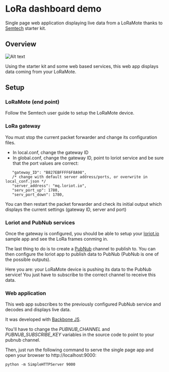 # LoRa dashboard demo

Single page web application displaying live data from a LoRaMote thanks to [Semtech](http://www.semtech.com/) starter kit.

## Overview

![Alt text](https://raw.githubusercontent.com/pierreroth/loraboard/master/doc-images/setup_loramote.png)

Using the starter kit and some web based services, this web app displays data coming from your LoRaMote.

## Setup

### LoRaMote (end point)

Follow the Semtech user guide to setup the LoRaMote device.

### LoRa gateway

You must stop the current packet forwarder and change its configuration files.

* In local.conf, change the gateway ID
* In global.conf, change the gateway ID, point to loriot service and be sure that the port values are correct:
```
   "gateway_ID": "B827EBFFFF6F8A98",
   /* change with default server address/ports, or overwrite in local_conf.json */
   "server_address": "mq.loriot.io",
   "serv_port_up": 1780,
   "serv_port_down": 1780,
```
You can then restart the packet forwarder and check its initial output which displays the current settings (gateway ID, server and port)

### Loriot and PubNub services

Once the gateway is configured, you should be able to setup your [loriot.io](http://www.loriot.io) sample app and see the LoRa frames conming in.

The last thing to do is to create a [PubNub](http://www.pubnub.com) channel to publish to. You can then configure the loriot app to publish data to PubNub (PubNub is one of the possible outputs).

Here you are: your LoRaMote device is pushing its data to the PubNub service! You just have to subscribe to the correct channel to receive this data.

### Web application

This web app subscribes to the previously configured PubNub service and decodes and displays live data.

It was developed with [Backbone JS](http://backbonejs.org/).

You'll have to change the *PUBNUB_CHANNEL* and *PUBNUB_SUBSCRIBE_KEY* variables in the source code to point to your pubnub channel.

Then, just run the following command to serve the single page app and open your browser to http://localhost:9000:

```
python -m SimpleHTTPServer 9000
```
